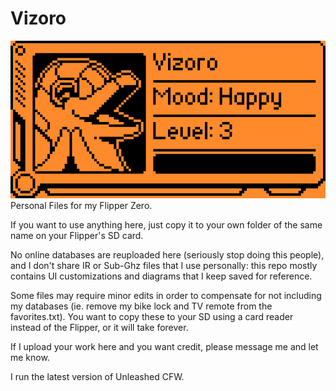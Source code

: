 # Vizoro
![Vizoro](https://github.com/Az-Neter/Vizoro/blob/main/LEVEL3.png)  
Personal Files for my Flipper Zero.

If you want to use anything here, just copy it to your own folder of the same name on your Flipper's SD card.

No online databases are reuploaded here (seriously stop doing this people), and I don't share IR or Sub-Ghz files that I use personally: this repo mostly contains UI customizations and diagrams that I keep saved for reference.

Some files may require minor edits in order to compensate for not including my databases (ie. remove my bike lock and TV remote from the favorites.txt).
You want to copy these to your SD using a card reader instead of the Flipper, or it will take forever.

If I upload your work here and you want credit, please message me and let me know.

I run the latest version of Unleashed CFW.
